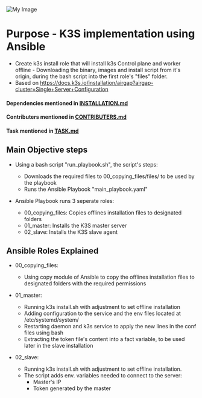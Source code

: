 ![My Image](./assets/image.png)
# Purpose - K3S implementation using Ansible
- Create k3s install role that will install k3s Control plane and worker offline - Downloading the binary, images and install script from it's origin, during the bash script into the first role's "files" folder.
- Based on https://docs.k3s.io/installation/airgap?airgap-cluster=Single+Server+Configuration
#### Dependencies mentioned in [INSTALLATION.md](INSTALLATION.md)
#### Contributers mentioned in [CONTRIBUTERS.md](CONTRIBUTERS.md)
#### Task mentioned in [TASK.md](TASK.md)

## Main Objective steps
- Using a bash script "run_playbook.sh", the script's steps:
    - Downloads the required files to 00_copying_files/files/ to be used by the playbook
    - Runs the Ansible Playbook "main_playbook.yaml" 

- Ansible Playbook runs 3 seperate roles:
    - 00_copying_files: Copies offlines installation files to designated folders
    - 01_master: Installs the K3S master server
    - 02_slave: Installs the K3S slave agent

## Ansible Roles Explained
- 00_copying_files: 
    * Using copy module of Ansible to copy the offlines installation files to designated folders with the required permissions
    
- 01_master:
    * Running k3s install.sh with adjustment to set offline installation
    * Adding configuration to the service and the env files located at /etc/systemd/system/
    * Restarting daemon and k3s service to apply the new lines in the conf files using bash
    * Extracting the token file's content into a fact variable, to be used later in the slave installation
    
- 02_slave:
    * Running k3s install.sh with adjustment to set offline installation. 
    * The script adds env. variables needed to connect to the server: 
        - Master's IP
        - Token generated by the master 
